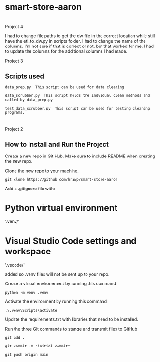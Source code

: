 # smart-store-aaron
#
Project 4

I had to change file paths to get the dw file in the correct location while still have the etl_to_dw.py in scripts folder.
I had to change the name of the columns.  I'm not sure if that is correct or not, but that worked for me.
I had to update the columns for the additional columns I had made.



Project 3
## Scripts used
```
data_prep.py  This script can be used for data cleaning
```
```
data_scrubber.py  This script holds the indvidual clean methods and called by data_prep.py
```
```
test_data_scrubber.py  This script can be used for testing cleaning programs.
```


# 
Project 2
## How to Install and Run the Project

Create a new repo in Git Hub.  Make sure to include README when creating the new repo.

Clone the new repo to your machine.
```
git clone https://github.com/hrawp/smart-store-aaron
```

Add a .gitignore file with:
# Python virtual environment
'.venv/'

# Visual Studio Code settings and workspace
'.vscode/'

added so .venv files will not be sent up to your repo.

Create a virtual environement by running this command
```
python -m venv .venv
```

Activate the environment by running this command
```
.\.venv\Scripts\activate
```

Update the requirements.txt with libraries that need to be installed.



Run the three Git commands to stange and transmit files to GitHub
```
git add .
```
```
git commit -m "initial commit"
```
```
git push origin main
```


